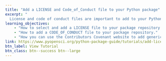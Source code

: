 ```yaml
---
title: "Add a LICENSE and Code_of_Conduct file to your Python package"
excerpt: "
  License and code of conduct files are important to add to your Python package as they provide instructions for both how users can use your package and also how the community of users should interact with you as a maintainer."
learning_objectives:
    - "How to select and add a LICENSE file to your package repository with a focus on the GitHub interface."
    - "How to add a CODE_OF_CONDUCT file to your package repository."
    - "How you can use the Contributors Covenant website to add generic language as a starting place for your CODE_OF_CONDUCT."
link: https://www.pyopensci.org/python-package-guide/tutorials/add-license-coc.html
btn_label: View Tutorial
btn_class: btn--success btn--large
---
```

